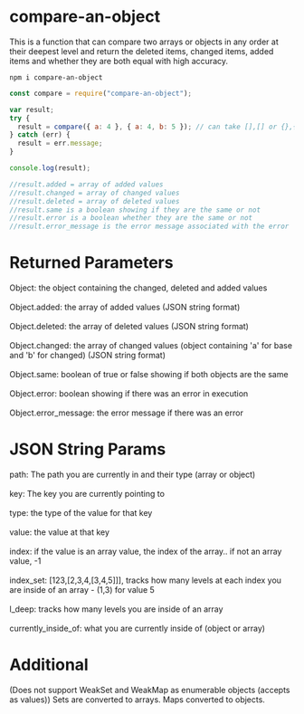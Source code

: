# compare-an-object

This is a function that can compare two arrays or objects in any order at their deepest level and return the deleted items, changed items, added items and whether they are both equal with high accuracy.

```
npm i compare-an-object
```

```js
const compare = require("compare-an-object");

var result;
try {
  result = compare({ a: 4 }, { a: 4, b: 5 }); // can take [],[] or {},{}
} catch (err) {
  result = err.message;
}

console.log(result);

//result.added = array of added values
//result.changed = array of changed values
//result.deleted = array of deleted values
//result.same is a boolean showing if they are the same or not
//result.error is a boolean whether they are the same or not
//result.error_message is the error message associated with the error
```

# Returned Parameters

Object: the object containing the changed, deleted and added values
<br>
<br>
Object.added: the array of added values (JSON string format)
<br>
<br>
Object.deleted: the array of deleted values (JSON string format)
<br>
<br>
Object.changed: the array of changed values (object containing 'a' for base and 'b' for changed) (JSON string format)
<br>
<br>
Object.same: boolean of true or false showing if both objects are the same
<br>
<br>
Object.error: boolean showing if there was an error in execution
<br>
<br>
Object.error_message: the error message if there was an error

# JSON String Params

path: The path you are currently in and their type (array or object)
<br>
<br>
key: The key you are currently pointing to
<br>
<br>
type: the type of the value for that key
<br>
<br>
value: the value at that key
<br>
<br>
index: if the value is an array value, the index of the array.. if not an array value, -1
<br>
<br>
index_set: [123,[2,3,4,[3,4,5]]], tracks how many levels at each index you are inside of an array - (1,3) for value 5
<br>
<br>
l_deep: tracks how many levels you are inside of an array
<br>
<br>
currently_inside_of: what you are currently inside of (object or array)

# Additional

(Does not support WeakSet and WeakMap as enumerable objects (accepts as values)) Sets are converted to arrays. Maps converted to objects.

